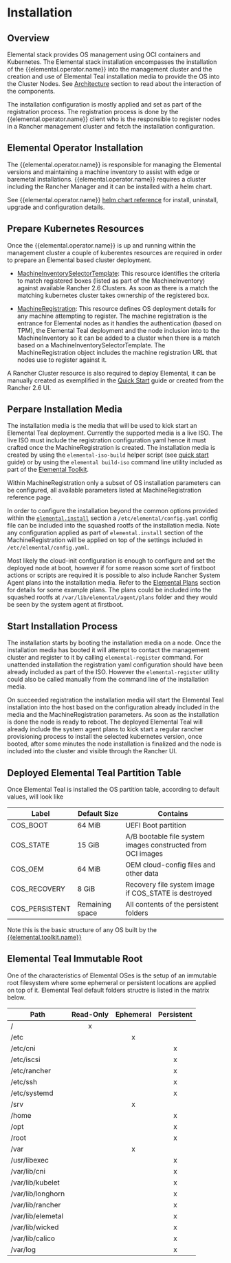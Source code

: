# Installation

## Overview

Elemental stack provides OS management using OCI containers and Kubernetes. The Elemental
stack installation encompasses the installation of the {{elemental.operator.name}} into the
management cluster and the creation and use of Elemental Teal installation media to
provide the OS into the Cluster Nodes. See [Architecture](architecture.md) section to read about the
interaction of the components.

The installation configuration is mostly applied and set as part of the registration process.
The registration process is done by the {{elemental.operator.name}} client who is the responsible
to register nodes in a Rancher management cluster and fetch the installation configuration.

## Elemental Operator Installation

The {{elemental.operator.name}} is responsible for managing the Elemental versions and
maintaining a machine inventory to assist with edge or baremetal installations. {{elemental.operator.name}}
requires a cluster including the Rancher Manager and it can be installed with a helm chart.

See {{elemental.operator.name}} [helm chart reference](elementaloperatorchart-reference.md) for install,
uninstall, upgrade and configuration details.

## Prepare Kubernetes Resources

Once the {{elemental.operator.name}} is up and running within the management cluster a couple of kuberentes
resources are required in order to prepare an Elemental based cluster deployment.

* [MachineInventorySelectorTemplate](machineinventoryselectortemplate-reference.md): 
  This resource identifies the criteria to match registered boxes (listed as part of the MachineInventory)
  against available Rancher 2.6 Clusters. As soon as there is a match the matching kubernetes cluster takes
  ownership of the registered box.
  
* [MachineRegistration](machineregistration-reference.md):
  This resource defines OS deployment details for any machine attempting to register. The machine
  registration is the entrance for Elemental nodes as it handles the authentication (based on TPM),
  the Elemental Teal deployment and the node inclusion into to the MachineInventory so it can be added
  to a cluster when there is a match based on a MachineInventorySelectorTemplate. The MachineRegistration
  object includes the machine registration URL that nodes use to register against it.

A Rancher Cluster resource is also required to deploy Elemental, it can be manually created as exemplified in
the [Quick Start](quickstart.md) guide or created from the Rancher 2.6 UI.


## Perpare Installation Media

The installation media is the media that will be used to kick start an Elemental Teal deployment. Currently
the supported media is a live ISO. The live ISO must include the registration configuration yaml hence it must
crafted once the MachineRegistration is created. The installation media is created by using the `elemental-iso-build`
helper script (see [quick start](quickstart.md#preparing-the-iso) guide)
or by using the `elemental build-iso` command line utility included as part of the
[Elemental Toolkit]({{elemental.toolkit.url}}/docs/creating-derivatives/build_iso).

Within MachineRegistration only a subset of OS installation parameters can be configured, all available parameters listed
at MachineRegistration reference page.

In order to configure the installation beyond the common options provided within the
[`elemental.install`](machineregistration-reference.md#configelementalinstall) section a `/etc/elemental/config.yaml`
config file can be included into the squashed rootfs of the installation media. Note any configuration applied as
part of `elemental.install` section of the MachineRegistration will be applied on top of the
settings included in `/etc/elemental/config.yaml`.

Most likely the cloud-init configuration is enough to configure and set the deployed node at boot, however
if for some reason some sort of firstboot actions or scripts are required it is possible to also include
Rancher System Agent plans into the installation media. Refer to the [Elemental Plans](elemental-plans.md) section for details for
some example plans. The plans could be included into the squashed rootfs at `/var/lib/elemental/agent/plans`
folder and they would be seen by the system agent at firstboot.


## Start Installation Process

The installation starts by booting the installation media on a node. Once the installation media has booted it will
attempt to contact the management cluster and register to it by calling `elemental-register` command.
For unattended installation the registration yaml configuration should have been already included as
part of the ISO. However the `elemental-register` utility could also be called manually from the
command line of the installation media.

On succeeded registration the installation media will start the Elemental Teal installation into the host based
on the configuration already included in the media and the MachineRegistration parameters. As soon as the installation
is done the node is ready to reboot. The deployed Elemental Teal will already include the system agent plans to
kick start a regular rancher provisioning process to install the selected kubernetes version, once booted, after
some minutes the node installation is finalized and the node is included into the cluster and visible through
the Rancher UI.


## Deployed Elemental Teal Partition Table

Once Elemental Teal is installed the OS partition table, according to default values, will look like

| Label          | Default Size    | Contains                                                    |
|----------------|-----------------|-------------------------------------------------------------|
| COS_BOOT       | 64 MiB          | UEFI Boot partition                                         |
| COS_STATE      | 15 GiB          | A/B bootable file system images constructed from OCI images |
| COS_OEM        | 64 MiB          | OEM cloud-config files and other data                       |
| COS_RECOVERY   | 8 GiB           | Recovery file system image if COS_STATE is destroyed        |
| COS_PERSISTENT | Remaining space | All contents of the persistent folders                      |

Note this is the basic structure of any OS built by the [{{elemental.toolkit.name}}]({{elemental.toolkit.url}})


## Elemental Teal Immutable Root

One of the characteristics of Elemental OSes is the setup of an immutable root filesystem where some ephemeral or
persistent locations are applied on top of it. Elemental Teal default folders structre is listed in the
matrix below.

| Path              | Read-Only | Ephemeral | Persistent |
|-------------------|:---------:|:---------:|:----------:|
| /                 |     x     |           |            |
| /etc              |           |     x     |            |
| /etc/cni          |           |           |     x      |
| /etc/iscsi        |           |           |     x      |
| /etc/rancher      |           |           |     x      |
| /etc/ssh          |           |           |     x      |
| /etc/systemd      |           |           |     x      |
| /srv              |           |     x     |            |
| /home             |           |           |     x      |
| /opt              |           |           |     x      |
| /root             |           |           |     x      |
| /var              |           |     x     |            |
| /usr/libexec      |           |           |     x      |
| /var/lib/cni      |           |           |     x      |
| /var/lib/kubelet  |           |           |     x      |
| /var/lib/longhorn |           |           |     x      |
| /var/lib/rancher  |           |           |     x      |
| /var/lib/elemetal |           |           |     x      |
| /var/lib/wicked   |           |           |     x      |
| /var/lib/calico   |           |           |     x      |
| /var/log          |           |           |     x      |


